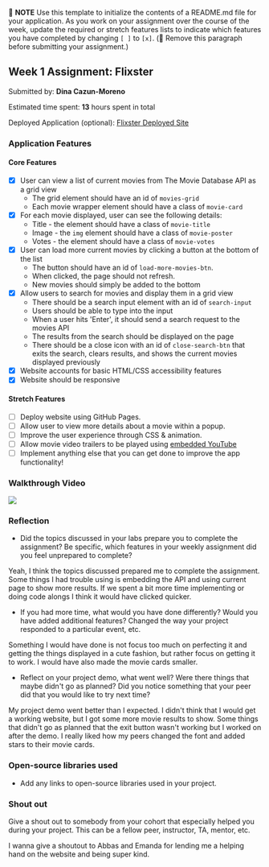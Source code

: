 📝 **NOTE** Use this template to initialize the contents of a README.md file for your application. As you work on your assignment over the course of the week, update the required or stretch features lists to indicate which features you have completed by changing `[ ]` to `[x]`. (🚫 Remove this paragraph before submitting your assignment.)

## Week 1 Assignment: Flixster

Submitted by: **Dina Cazun-Moreno**

Estimated time spent: **13** hours spent in total

Deployed Application (optional): [Flixster Deployed Site](ADD_LINK_HERE)

### Application Features

#### Core Features

- [X] User can view a list of current movies from The Movie Database API as a grid view
  - The grid element should have an id of `movies-grid`
  - Each movie wrapper element should have a class of `movie-card`
- [X] For each movie displayed, user can see the following details:
  - Title - the element should have a class of `movie-title`
  - Image - the `img` element should have a class of `movie-poster`
  - Votes - the element should have a class of `movie-votes`
- [X] User can load more current movies by clicking a button at the bottom of the list
  - The button should have an id of `load-more-movies-btn`.
  - When clicked, the page should not refresh.
  - New movies should simply be added to the bottom
- [X] Allow users to search for movies and display them in a grid view
  - There should be a search input element with an id of `search-input`
  - Users should be able to type into the input
  - When a user hits 'Enter', it should send a search request to the movies API
  - The results from the search should be displayed on the page
  - There should be a close icon with an id of `close-search-btn` that exits the search, clears results, and shows the current movies displayed previously
- [X] Website accounts for basic HTML/CSS accessibility features
- [X] Website should be responsive

#### Stretch Features

- [ ] Deploy website using GitHub Pages.
- [ ] Allow user to view more details about a movie within a popup.
- [ ] Improve the user experience through CSS & animation.
- [ ] Allow movie video trailers to be played using [embedded YouTube](https://support.google.com/youtube/answer/171780?hl=en)
- [ ] Implement anything else that you can get done to improve the app functionality!

### Walkthrough Video
<a href="https://www.loom.com/share/e83b5f01b89b4459b939a40bfd691830">
    <img style="max-width:300px;" src="https://cdn.loom.com/sessions/thumbnails/e83b5f01b89b4459b939a40bfd691830-with-play.gif">
  </a>

### Reflection

- Did the topics discussed in your labs prepare you to complete the assignment? Be specific, which features in your weekly assignment did you feel unprepared to complete?

Yeah, I think the topics discussed prepared me to complete the assignment. Some things I had trouble using is embedding the API and using current page to show more results. If we spent a bit more time implementing or doing code alongs I think it would have clicked quicker.

- If you had more time, what would you have done differently? Would you have added additional features? Changed the way your project responded to a particular event, etc.
  
Something I would have done is not focus too much on perfecting it and getting the things displayed in a cute fashion, but rather focus on getting it to work. I would have also made the movie cards smaller.

- Reflect on your project demo, what went well? Were there things that maybe didn't go as planned? Did you notice something that your peer did that you would like to try next time?

My project demo went better than I expected. I didn't think that I would get a working website, but I got some more movie results to show. Some things that didn't go as planned that the exit button wasn't working but I worked on after the demo. I really liked how my peers changed the font and added stars to their movie cards.

### Open-source libraries used

- Add any links to open-source libraries used in your project.

### Shout out

Give a shout out to somebody from your cohort that especially helped you during your project. This can be a fellow peer, instructor, TA, mentor, etc.

I wanna give a shoutout to Abbas and Emanda for lending me a helping hand on the website and being super kind.
